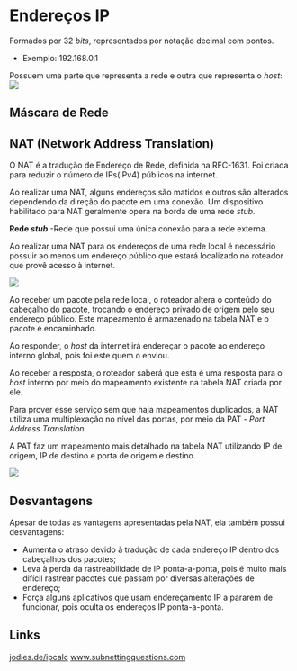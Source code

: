 # Endereços IP
Formados por 32 *bits*, representados por notação decimal com pontos.
- Exemplo: 192.168.0.1

Possuem uma parte que representa a rede e outra que representa o *host*:
![](Pasted%20image%2020220602163731.png)

## Máscara de Rede


## NAT (Network Address Translation)
O NAT é a tradução de Endereço de Rede, definida na RFC-1631.
Foi criada para reduzir o número de IPs(IPv4) públicos na internet.

Ao realizar uma NAT, alguns endereços são matidos e outros são alterados dependendo da direção do pacote em uma conexão. Um dispositivo habilitado para NAT geralmente opera na borda de uma rede *stub*. 

**Rede *stub*** -Rede que possui uma única conexão para a rede externa.

Ao realizar uma NAT para os endereços de uma rede local é necessário possuir ao menos um endereço público que estará localizado no roteador que provê acesso à internet.

![](Pasted%20image%2020220602164141.png)

Ao receber um pacote pela rede local, o roteador altera o conteúdo do cabeçalho do pacote, trocando o endereço privado de origem pelo seu endereço público. Este mapeamento é armazenado na tabela NAT e o pacote é encaminhado.

Ao responder, o *host* da internet irá endereçar o pacote ao endereço interno global, pois foi este quem o enviou.

Ao receber a resposta, o roteador saberá que esta é uma resposta para o *host* interno por meio do mapeamento existente na tabela NAT criada por ele.

Para prover esse serviço sem que haja mapeamentos duplicados, a NAT utiliza uma multiplexação no nível das portas, por meio da PAT - *Port Address Translation*.

A PAT faz um mapeamento mais detalhado na tabela NAT utilizando IP de origem, IP de destino e porta de origem e destino.

![](Pasted%20image%2020220602164758.png)

## Desvantagens
Apesar de todas as vantagens apresentadas pela NAT, ela também possui desvantagens:
- Aumenta o atraso devido à tradução de cada endereço IP dentro dos cabeçalhos dos pacotes;
- Leva à perda da rastreabilidade de IP ponta-a-ponta, pois é muito mais difícil rastrear pacotes que passam por diversas alterações de endereço;
- Força alguns aplicativos que usam endereçamento IP a pararem de funcionar, pois oculta os endereços IP ponta-a-ponta.

## Links
[jodies.de/ipcalc](https://jodies.de/ipcalc)
www.subnettingquestions.com